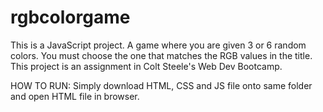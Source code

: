 # rgbcolorgame

This is a JavaScript project.
A game where you are given 3 or 6 random colors.
You must choose the one that matches the RGB values in the title.
This project is an assignment in Colt Steele's Web Dev Bootcamp.

HOW TO RUN:
Simply download HTML, CSS and JS file onto same folder and open HTML file in browser.
